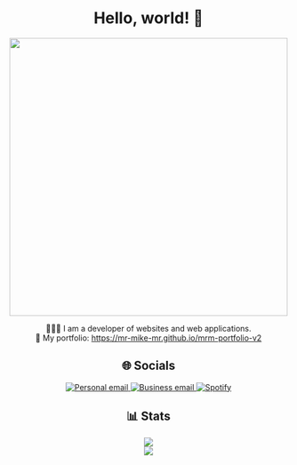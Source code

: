 <div align="center">
  
  # Hello, world! 👋

  <img src='https://i.imgur.com/P3eftiN.png' style="width: 500px">
  
  👨🏼‍💻 I am a developer of websites and web applications.
  <br>
  🔗 My portfolio: https://mr-mike-mr.github.io/mrm-portfolio-v2
  <br>

  ## 🌐 Socials

  [ ![Personal email](https://img.shields.io/badge/Personal_email-444444?style=for-the-badge&logo=protonmail&logoColor=d9d9d9) ](mr_mike_eu@proton.me)
  [ ![Business email](https://img.shields.io/badge/Business_email-444444?style=for-the-badge&logo=protonmail&logoColor=d9d9d9) ](mr_mike_business@proton.me)
  [ ![Spotify](https://img.shields.io/badge/Spotify-444444?style=for-the-badge&logo=spotify&logoColor=d9d9d9) ](https://open.spotify.com/user/31jqrdtnm4stjqr5hrtl4yendbta)

  ## 📊 Stats

  <img src="https://github-readme-stats.vercel.app/api?username=mr-mike-mr&theme=dark">
  <br>
  <img src="https://github-readme-stats.vercel.app/api/top-langs/?username=mr-mike-mr&theme=dark">
</div>
